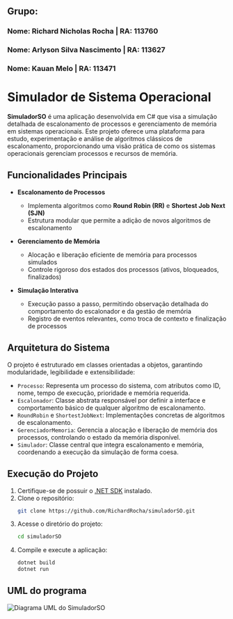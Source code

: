 ## Grupo:
### Nome: Richard Nicholas Rocha | RA: 113760
### Nome: Arlyson Silva Nascimento | RA: 113627
### Nome: Kauan Melo | RA: 113471

# Simulador de Sistema Operacional

**SimuladorSO** é uma aplicação desenvolvida em C# que visa a simulação detalhada de escalonamento de processos e gerenciamento de memória em sistemas operacionais. Este projeto oferece uma plataforma para estudo, experimentação e análise de algoritmos clássicos de escalonamento, proporcionando uma visão prática de como os sistemas operacionais gerenciam processos e recursos de memória.

## Funcionalidades Principais

- **Escalonamento de Processos**
  - Implementa algoritmos como **Round Robin (RR)** e **Shortest Job Next (SJN)**
  - Estrutura modular que permite a adição de novos algoritmos de escalonamento

- **Gerenciamento de Memória**
  - Alocação e liberação eficiente de memória para processos simulados
  - Controle rigoroso dos estados dos processos (ativos, bloqueados, finalizados)

- **Simulação Interativa**
  - Execução passo a passo, permitindo observação detalhada do comportamento do escalonador e da gestão de memória
  - Registro de eventos relevantes, como troca de contexto e finalização de processos

## Arquitetura do Sistema

O projeto é estruturado em classes orientadas a objetos, garantindo modularidade, legibilidade e extensibilidade:

- `Processo`: Representa um processo do sistema, com atributos como ID, nome, tempo de execução, prioridade e memória requerida.
- `Escalonador`: Classe abstrata responsável por definir a interface e comportamento básico de qualquer algoritmo de escalonamento.
- `RoundRobin` e `ShortestJobNext`: Implementações concretas de algoritmos de escalonamento.
- `GerenciadorMemoria`: Gerencia a alocação e liberação de memória dos processos, controlando o estado da memória disponível.
- `Simulador`: Classe central que integra escalonamento e memória, coordenando a execução da simulação de forma coesa.

## Execução do Projeto

1. Certifique-se de possuir o [.NET SDK](https://dotnet.microsoft.com/en-us/download) instalado.
2. Clone o repositório:  
   ```bash
   git clone https://github.com/RichardRocha/simuladorSO.git
3. Acesse o diretório do projeto:
   ```bash
   cd simuladorSO
5. Compile e execute a aplicação:
   ```bash
   dotnet build
   dotnet run
## UML do programa
![Diagrama UML do SimuladorSO](img/uml.png)
